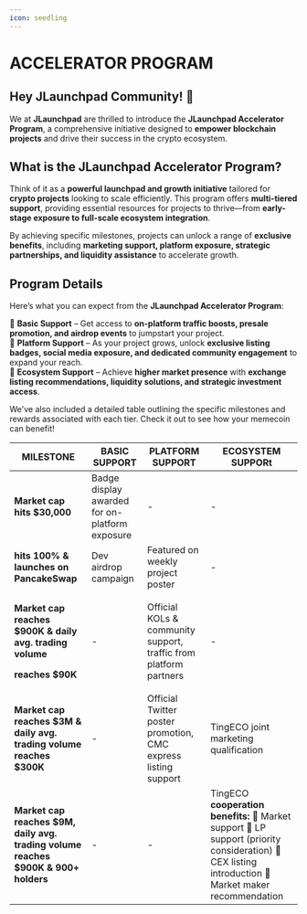 ```yaml
---
icon: seedling
---
```


# ACCELERATOR PROGRAM

## **Hey JLaunchpad Community! 🚀**

We at **JLaunchpad** are thrilled to introduce the **JLaunchpad Accelerator Program**, a comprehensive initiative designed to **empower blockchain projects** and drive their success in the crypto ecosystem.

## **What is the JLaunchpad Accelerator Program?**

Think of it as a **powerful launchpad and growth initiative** tailored for **crypto projects** looking to scale efficiently. This program offers **multi-tiered support**, providing essential resources for projects to thrive—from **early-stage exposure to full-scale ecosystem integration**.

By achieving specific milestones, projects can unlock a range of **exclusive benefits**, including **marketing support, platform exposure, strategic partnerships, and liquidity assistance** to accelerate growth.

## **Program Details**

Here’s what you can expect from the **JLaunchpad Accelerator Program**:

🔹 **Basic Support** – Get access to **on-platform traffic boosts, presale promotion, and airdrop events** to jumpstart your project.\
🔹 **Platform Support** – As your project grows, unlock **exclusive listing badges, social media exposure, and dedicated community engagement** to expand your reach.\
🔹 **Ecosystem Support** – Achieve **higher market presence** with **exchange listing recommendations, liquidity solutions, and strategic investment access**.

We've also included a detailed table outlining the specific milestones and rewards associated with each tier. Check it out to see how your memecoin can benefit!

| MILESTONE                                                                                                              | BASIC SUPPORT                                  | PLATFORM SUPPORT                                                  | ECOSYSTEM SUPPORt                                                                                                                                     |
| ---------------------------------------------------------------------------------------------------------------------- | ---------------------------------------------- | ----------------------------------------------------------------- | ----------------------------------------------------------------------------------------------------------------------------------------------------- |
| **Market cap hits $30,000**                                                                                            | Badge display awarded for on-platform exposure | -                                                                 | -                                                                                                                                                     |
| **hits 100% & launches on PancakeSwap**                                                                                | Dev airdrop campaign                           | Featured on weekly project poster                                 | -                                                                                                                                                     |
| <p><strong>Market cap reaches $900K &#x26; daily avg. trading volume</strong> </p><p><strong>reaches $90K</strong></p> | -                                              | Official KOLs & community support, traffic from platform partners | -                                                                                                                                                     |
| **Market cap reaches $3M & daily avg. trading volume reaches $300K**                                                   | -                                              | Official Twitter poster promotion, CMC express listing support    | TingECO joint marketing qualification                                                                                                                 |
| **Market cap reaches $9M, daily avg. trading volume reaches $900K & 900+ holders**                                     | -                                              | -                                                                 | TingECO **cooperation benefits:** 🔹 Market support 🔹 LP support (priority consideration) 🔹 CEX listing introduction 🔹 Market maker recommendation |
